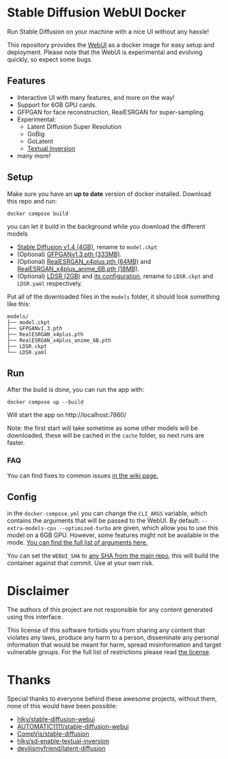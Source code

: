 ﻿# Stable Diffusion WebUI Docker

Run Stable Diffusion on your machine with a nice UI without any hassle!

This repository provides the [WebUI](https://github.com/hlky/stable-diffusion-webui) as a docker image for easy setup and deployment. Please note that the WebUI is experimental and evolving quickly, so expect some bugs.

## Features

- Interactive UI with many features, and more on the way!
- Support for 6GB GPU cards.
- GFPGAN for face reconstruction, RealESRGAN for super-sampling.
- Experimental:
  - Latent Diffusion Super Resolution
  - GoBig
  - GoLatent
  - [Textual Inversion](https://github.com/hlky/sd-enable-textual-inversion)
- many more!

## Setup

Make sure you have an **up to date** version of docker installed. Download this repo and run:

```
docker compose build
```

you can let it build in the background while you download the different models

- [Stable Diffusion v1.4 (4GB)](https://www.googleapis.com/storage/v1/b/aai-blog-files/o/sd-v1-4.ckpt?alt=media), rename to `model.ckpt`
- (Optional) [GFPGANv1.3.pth (333MB)](https://github.com/TencentARC/GFPGAN/releases/download/v1.3.0/GFPGANv1.3.pth).
- (Optional) [RealESRGAN_x4plus.pth (64MB)](https://github.com/xinntao/Real-ESRGAN/releases/download/v0.1.0/RealESRGAN_x4plus.pth) and [RealESRGAN_x4plus_anime_6B.pth (18MB)](https://github.com/xinntao/Real-ESRGAN/releases/download/v0.2.2.4/RealESRGAN_x4plus_anime_6B.pth).
- (Optional) [LDSR (2GB)](https://heibox.uni-heidelberg.de/f/578df07c8fc04ffbadf3/?dl=1) and [its configuration](https://heibox.uni-heidelberg.de/f/31a76b13ea27482981b4/?dl=1), rename to `LDSR.ckpt` and `LDSR.yaml` respectively.
<!-- - (Optional) [RealESRGAN_x2plus.pth (64MB)](https://github.com/xinntao/Real-ESRGAN/releases/download/v0.2.1/RealESRGAN_x2plus.pth)
- TODO: (I still need to find the RealESRGAN_x2plus_6b.pth) -->

Put all of the downloaded files in the `models` folder, it should look something like this:

```
models/
├── model.ckpt
├── GFPGANv1.3.pth
├── RealESRGAN_x4plus.pth
├── RealESRGAN_x4plus_anime_6B.pth
├── LDSR.ckpt
└── LDSR.yaml
```

## Run

After the build is done, you can run the app with:

```
docker compose up --build
```

Will start the app on http://localhost:7860/

Note: the first start will take sometime as some other models will be downloaded, these will be cached in the `cache` folder, so next runs are faster.

### FAQ

You can find fixes to common issues [in the wiki page.](https://github.com/AbdBarho/stable-diffusion-webui-docker/wiki/FAQ)

## Config

in the `docker-compose.yml` you can change the `CLI_ARGS` variable, which contains the arguments that will be passed to the WebUI. By default: `--extra-models-cpu --optimized-turbo` are given, which allow you to use this model on a 6GB GPU. However, some features might not be available in the mode. [You can find the full list of arguments here.](https://github.com/hlky/stable-diffusion/blob/bb765f1897c968495ffe12a06b421d97b56d5ae1/scripts/webui.py)

You can set the `WEBUI_SHA` to [any SHA from the main repo](https://github.com/hlky/stable-diffusion/commits/main), this will build the container against that commit. Use at your own risk.

# Disclaimer

The authors of this project are not responsible for any content generated using this interface.

This license of this software forbids you from sharing any content that violates any laws, produce any harm to a person, disseminate any personal information that would be meant for harm, spread misinformation and target vulnerable groups. For the full list of restrictions please read [the license](./LICENSE).

# Thanks

Special thanks to everyone behind these awesome projects, without them, none of this would have been possible:

- [hlky/stable-diffusion-webui](https://github.com/hlky/stable-diffusion-webui)
- [AUTOMATIC1111/stable-diffusion-webui](https://github.com/AUTOMATIC1111/stable-diffusion-webui)
- [CompVis/stable-diffusion](https://github.com/CompVis/stable-diffusion)
- [hlky/sd-enable-textual-inversion](https://github.com/hlky/sd-enable-textual-inversion)
- [devilismyfriend/latent-diffusion](https://github.com/devilismyfriend/latent-diffusion)
